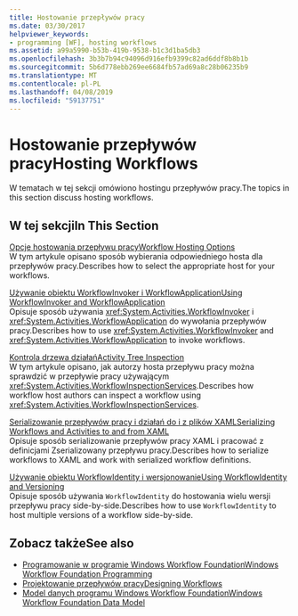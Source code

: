 ```yaml
---
title: Hostowanie przepływów pracy
ms.date: 03/30/2017
helpviewer_keywords:
- programming [WF], hosting workflows
ms.assetid: a99a5990-b53b-419b-9538-b1c3d1ba5db3
ms.openlocfilehash: 3b3b7b94c94096d916efb9399c82ad6ddf8b8b1b
ms.sourcegitcommit: 5b6d778ebb269ee6684fb57ad69a8c28b06235b9
ms.translationtype: MT
ms.contentlocale: pl-PL
ms.lasthandoff: 04/08/2019
ms.locfileid: "59137751"
---
```

# <a name="hosting-workflows"></a><span data-ttu-id="1fab8-102">Hostowanie przepływów pracy</span><span class="sxs-lookup"><span data-stu-id="1fab8-102">Hosting Workflows</span></span>
<span data-ttu-id="1fab8-103">W tematach w tej sekcji omówiono hostingu przepływów pracy.</span><span class="sxs-lookup"><span data-stu-id="1fab8-103">The topics in this section discuss hosting workflows.</span></span>  
  
## <a name="in-this-section"></a><span data-ttu-id="1fab8-104">W tej sekcji</span><span class="sxs-lookup"><span data-stu-id="1fab8-104">In This Section</span></span>  
 [<span data-ttu-id="1fab8-105">Opcje hostowania przepływu pracy</span><span class="sxs-lookup"><span data-stu-id="1fab8-105">Workflow Hosting Options</span></span>](workflow-hosting-options.md)  
 <span data-ttu-id="1fab8-106">W tym artykule opisano sposób wybierania odpowiedniego hosta dla przepływów pracy.</span><span class="sxs-lookup"><span data-stu-id="1fab8-106">Describes how to select the appropriate host for your workflows.</span></span>  
  
 [<span data-ttu-id="1fab8-107">Używanie obiektu WorkflowInvoker i WorkflowApplication</span><span class="sxs-lookup"><span data-stu-id="1fab8-107">Using WorkflowInvoker and WorkflowApplication</span></span>](using-workflowinvoker-and-workflowapplication.md)  
 <span data-ttu-id="1fab8-108">Opisuje sposób używania <xref:System.Activities.WorkflowInvoker> i <xref:System.Activities.WorkflowApplication> do wywołania przepływów pracy.</span><span class="sxs-lookup"><span data-stu-id="1fab8-108">Describes how to use <xref:System.Activities.WorkflowInvoker> and <xref:System.Activities.WorkflowApplication> to invoke workflows.</span></span>  
  
 [<span data-ttu-id="1fab8-109">Kontrola drzewa działań</span><span class="sxs-lookup"><span data-stu-id="1fab8-109">Activity Tree Inspection</span></span>](activity-tree-inspection.md)  
 <span data-ttu-id="1fab8-110">W tym artykule opisano, jak autorzy hosta przepływu pracy można sprawdzić w przepływie pracy używającym <xref:System.Activities.WorkflowInspectionServices>.</span><span class="sxs-lookup"><span data-stu-id="1fab8-110">Describes how workflow host authors can inspect a workflow using <xref:System.Activities.WorkflowInspectionServices>.</span></span>  
  
 [<span data-ttu-id="1fab8-111">Serializowanie przepływów pracy i działań do i z plików XAML</span><span class="sxs-lookup"><span data-stu-id="1fab8-111">Serializing Workflows and Activities to and from XAML</span></span>](serializing-workflows-and-activities-to-and-from-xaml.md)  
 <span data-ttu-id="1fab8-112">Opisuje sposób serializowanie przepływów pracy XAML i pracować z definicjami Zserializowany przepływu pracy.</span><span class="sxs-lookup"><span data-stu-id="1fab8-112">Describes how to serialize workflows to XAML and work with serialized workflow definitions.</span></span>  
  
 [<span data-ttu-id="1fab8-113">Używanie obiektu WorkflowIdentity i wersjonowanie</span><span class="sxs-lookup"><span data-stu-id="1fab8-113">Using WorkflowIdentity and Versioning</span></span>](using-workflowidentity-and-versioning.md)  
 <span data-ttu-id="1fab8-114">Opisuje sposób używania `WorkflowIdentity` do hostowania wielu wersji przepływu pracy side-by-side.</span><span class="sxs-lookup"><span data-stu-id="1fab8-114">Describes how to use `WorkflowIdentity` to host multiple versions of a workflow side-by-side.</span></span>  
  
## <a name="see-also"></a><span data-ttu-id="1fab8-115">Zobacz także</span><span class="sxs-lookup"><span data-stu-id="1fab8-115">See also</span></span>

- [<span data-ttu-id="1fab8-116">Programowanie w programie Windows Workflow Foundation</span><span class="sxs-lookup"><span data-stu-id="1fab8-116">Windows Workflow Foundation Programming</span></span>](programming.md)
- [<span data-ttu-id="1fab8-117">Projektowanie przepływów pracy</span><span class="sxs-lookup"><span data-stu-id="1fab8-117">Designing Workflows</span></span>](designing-workflows.md)
- [<span data-ttu-id="1fab8-118">Model danych programu Windows Workflow Foundation</span><span class="sxs-lookup"><span data-stu-id="1fab8-118">Windows Workflow Foundation Data Model</span></span>](data-model.md)
